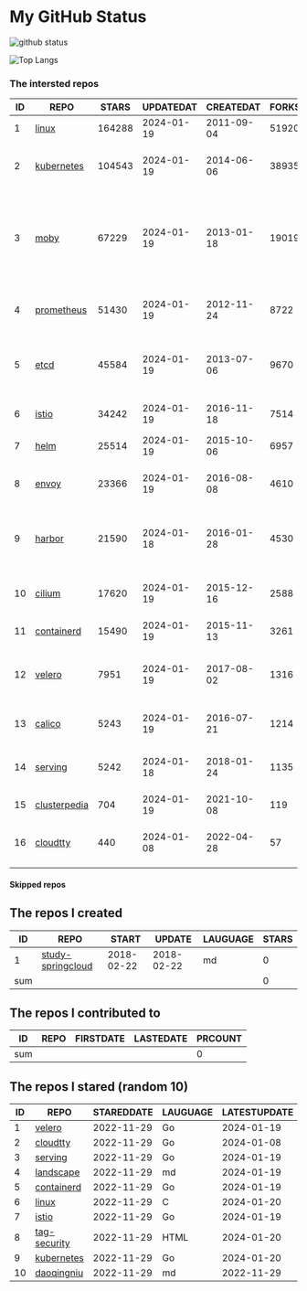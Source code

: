 # My GitHub Status

<img src="https://github-readme-stats-1.yihong0618.vercel.app/api?username=daoqingniu&show_icons=true&&&hide_title=true&count_private=true" alt="github status" />

![Top Langs](https://github-readme-stats-1.yihong0618.vercel.app/api/top-langs/?username=daoqingniu&layout=compact)

<!--START_SECTION:github_repos-->
### The intersted repos
| ID |                              REPO                               | STARS  | UPDATEDAT  | CREATEDAT  | FORKSCOUNT |                                                DESCRIPTIONS                                                |
|----|-----------------------------------------------------------------|--------|------------|------------|------------|------------------------------------------------------------------------------------------------------------|
|  1 | [linux](https://github.com/torvalds/linux)                      | 164288 | 2024-01-19 | 2011-09-04 |      51920 | Linux kernel source tree                                                                                   |
|  2 | [kubernetes](https://github.com/kubernetes/kubernetes)          | 104543 | 2024-01-19 | 2014-06-06 |      38935 | Production-Grade Container Scheduling and Management                                                       |
|  3 | [moby](https://github.com/moby/moby)                            |  67229 | 2024-01-19 | 2013-01-18 |      19019 | The Moby Project - a collaborative project for the container ecosystem to assemble container-based systems |
|  4 | [prometheus](https://github.com/prometheus/prometheus)          |  51430 | 2024-01-19 | 2012-11-24 |       8722 | The Prometheus monitoring system and time series database.                                                 |
|  5 | [etcd](https://github.com/etcd-io/etcd)                         |  45584 | 2024-01-19 | 2013-07-06 |       9670 | Distributed reliable key-value store for the most critical data of a distributed system                    |
|  6 | [istio](https://github.com/istio/istio)                         |  34242 | 2024-01-19 | 2016-11-18 |       7514 | Connect, secure, control, and observe services.                                                            |
|  7 | [helm](https://github.com/helm/helm)                            |  25514 | 2024-01-19 | 2015-10-06 |       6957 | The Kubernetes Package Manager                                                                             |
|  8 | [envoy](https://github.com/envoyproxy/envoy)                    |  23366 | 2024-01-19 | 2016-08-08 |       4610 | Cloud-native high-performance edge/middle/service proxy                                                    |
|  9 | [harbor](https://github.com/goharbor/harbor)                    |  21590 | 2024-01-18 | 2016-01-28 |       4530 | An open source trusted cloud native registry project that stores, signs, and scans content.                |
| 10 | [cilium](https://github.com/cilium/cilium)                      |  17620 | 2024-01-19 | 2015-12-16 |       2588 | eBPF-based Networking, Security, and Observability                                                         |
| 11 | [containerd](https://github.com/containerd/containerd)          |  15490 | 2024-01-19 | 2015-11-13 |       3261 | An open and reliable container runtime                                                                     |
| 12 | [velero](https://github.com/vmware-tanzu/velero)                |   7951 | 2024-01-19 | 2017-08-02 |       1316 | Backup and migrate Kubernetes applications and their persistent volumes                                    |
| 13 | [calico](https://github.com/projectcalico/calico)               |   5243 | 2024-01-19 | 2016-07-21 |       1214 | Cloud native networking and network security                                                               |
| 14 | [serving](https://github.com/knative/serving)                   |   5242 | 2024-01-18 | 2018-01-24 |       1135 | Kubernetes-based, scale-to-zero, request-driven compute                                                    |
| 15 | [clusterpedia](https://github.com/clusterpedia-io/clusterpedia) |    704 | 2024-01-19 | 2021-10-08 |        119 | The Encyclopedia of Kubernetes clusters                                                                    |
| 16 | [cloudtty](https://github.com/cloudtty/cloudtty)                |    440 | 2024-01-08 | 2022-04-28 |         57 | A Friendly Kubernetes CloudShell (Web Terminal) !                                                          |



#### Skipped repos
<!--END_SECTION:github_repos-->

<!--START_SECTION:my_github-->
## The repos I created
| ID  |                                 REPO                                 |   START    |   UPDATE   | LAUGUAGE | STARS |
|-----|----------------------------------------------------------------------|------------|------------|----------|-------|
|   1 | [study-springcloud](https://github.com/daoqingniu/study-springcloud) | 2018-02-22 | 2018-02-22 | md       |     0 |
| sum |                                                                      |            |            |          |     0 |

## The repos I contributed to
| ID  | REPO | FIRSTDATE | LASTEDATE | PRCOUNT |
|-----|------|-----------|-----------|---------|
| sum |      |           |           |       0 |

## The repos I stared (random 10)
| ID |                          REPO                          | STAREDDATE | LAUGUAGE | LATESTUPDATE |
|----|--------------------------------------------------------|------------|----------|--------------|
|  1 | [velero](https://github.com/vmware-tanzu/velero)       | 2022-11-29 | Go       | 2024-01-19   |
|  2 | [cloudtty](https://github.com/cloudtty/cloudtty)       | 2022-11-29 | Go       | 2024-01-08   |
|  3 | [serving](https://github.com/knative/serving)          | 2022-11-29 | Go       | 2024-01-19   |
|  4 | [landscape](https://github.com/cncf/landscape)         | 2022-11-29 | md       | 2024-01-19   |
|  5 | [containerd](https://github.com/containerd/containerd) | 2022-11-29 | Go       | 2024-01-19   |
|  6 | [linux](https://github.com/torvalds/linux)             | 2022-11-29 | C        | 2024-01-20   |
|  7 | [istio](https://github.com/istio/istio)                | 2022-11-29 | Go       | 2024-01-19   |
|  8 | [tag-security](https://github.com/cncf/tag-security)   | 2022-11-29 | HTML     | 2024-01-20   |
|  9 | [kubernetes](https://github.com/kubernetes/kubernetes) | 2022-11-29 | Go       | 2024-01-20   |
| 10 | [daoqingniu](https://github.com/daoqingniu/daoqingniu) | 2022-11-29 | md       | 2022-11-29   |

<!--END_SECTION:my_github-->
